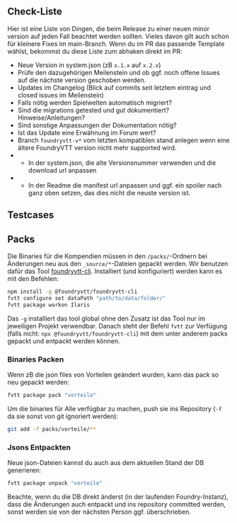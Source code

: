 ## Check-Liste
Hier ist eine Liste von Dingen, die beim Release zu einer neuen minor version auf jeden Fall beachtet werden sollten.
Vieles davon gilt auch schon für kleinere Fixes im main-Branch. Wenn du im PR das passende Template wählst, bekommst du diese Liste zum abhaken direkt im PR:
- Neue Version in system.json (zB `x.1.x` auf `x.2.x`)
- Prüfe den dazugehörigen Meilenstein und ob ggf. noch offene Issues auf die nächste version geschoben werden.
- Updates im Changelog (Blick auf commits seit letztem eintrag und closed issues im Meilenstein)
- Falls nötig werden Spielwelten automatisch migriert?
- Sind die migrations getested und gut dokumentiert? Hinweise/Anleitungen?
- Sind sonstige Anpassungen der Dokumentation nötig?
- Ist das Update eine Erwähnung im Forum wert?
- Branch `foundryvtt-v*` vom letzten kompatiblen stand anlegen wenn eine ältere FoundryVTT version nicht mehr supported wird.
- - In der system.json, die alte Versionsnummer verwenden und die download url anpassen
- - In der Readme die manifest url anpassen und ggf. ein spoiler nach ganz oben setzen, das dies nicht die neuste version ist.


## Testcases

## Packs
Die Binaries für die Kompendien müssen in den `/packs/`-Ordnern bei Änderungen neu aus den `_source/*`-Dateien gepackt werden.
Wir benutzen dafür das Tool [foundryvtt-cli](https://github.com/foundryvtt/foundryvtt-cli). 
Installiert (und konfiguriert) werden kann es mit den Befehlen: 
```bash
npm install -g @foundryvtt/foundryvtt-cli
fvtt configure set dataPath "path/to/data/folder/"
fvtt package workon Ilaris
```
Das `-g` installiert das tool global ohne den Zusatz ist das Tool nur im jeweiligen Projekt verwendbar.
Danach steht der Befehl `fvtt` zur Verfügung (falls nicht: `npx @foundryvtt/foundryvtt-cli`) mit dem unter anderem packs gepackt und entpackt werden können.

### Binaries Packen

Wenn zB die json files von Vorteilen geändert wurden, kann das pack so neu gepackt werden: 
```bash
fvtt package pack "vorteile"
```
Um die binaries für Alle verfügbar zu machen, push sie ins Repository
(`-f` da sie sonst von git ignoriert werden):
```bash
git add -f packs/vorteile/**
```

### Jsons Entpackten
Neue json-Dateien kannst du auch aus dem aktuellen Stand der DB generieren: 
```bash
fvtt package unpack "vorteile"
```
Beachte, wenn du die DB direkt änderst (in der laufenden Foundry-Instanz), dass die Änderungen auch entpackt und ins repository committed werden, sonst werden sie von der nächsten Person ggf. überschrieben.
